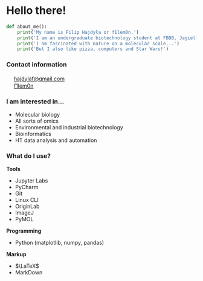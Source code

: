 # Hello there!

```py
def about_me():
    print('My name is Filip Hajdyła or f1lem0n.')
    print('I am an undergraduate biotechnology student at FBBB, Jagiellonian University, Krakow.')
    print('I am fascinated with nature on a molecular scale...')
    print('But I also like pizza, computers and Star Wars!')
```

### Contact information
[<img src="https://upload.wikimedia.org/wikipedia/commons/4/4e/Gmail_Icon.png" width="16"/>](mailto:hajdylaf@gmail.com)
[hajdylaf@gmail.com](mailto:hajdylaf@gmail.com)  
[<img src="https://upload.wikimedia.org/wikipedia/commons/8/82/Telegram_logo.svg" width="16"/>](https://t.me/f1lem0n)
[f1lem0n](https://t.me/f1lem0n)

### I am interested in...
- Molecular biology
- All sorts of omics  
- Environmental and industrial biotechnology
- Bioinformatics
- HT data analysis and automation

### What do I use?  
**Tools**
- Jupyter Labs
- PyCharm
- Git
- Linux CLI
- OriginLab
- ImageJ
- PyMOL


**Programming**
- Python (matplotlib, numpy, pandas)


**Markup**
- $\LaTeX$
- MarkDown
